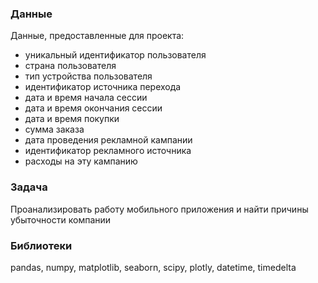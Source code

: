 



### Данные
Данные, предоставленные для проекта:
- уникальный идентификатор пользователя
-  страна пользователя
- тип устройства пользователя 
- идентификатор источника перехода
- дата и время начала сессии
- дата и время окончания сессии
- дата и время покупки
- сумма заказа
- дата проведения рекламной кампании
- идентификатор рекламного источника
- расходы на эту кампанию



### Задача
Проанализировать работу мобильного приложения и найти причины убыточности компании

### Библиотеки
pandas, numpy, matplotlib, seaborn, scipy, plotly, datetime, timedelta


